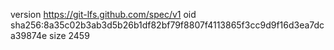 version https://git-lfs.github.com/spec/v1
oid sha256:8a35c02b3ab3d5b26b1df82bf79f8807f4113865f3cc9d9f16d3ea7dca39874e
size 2459
